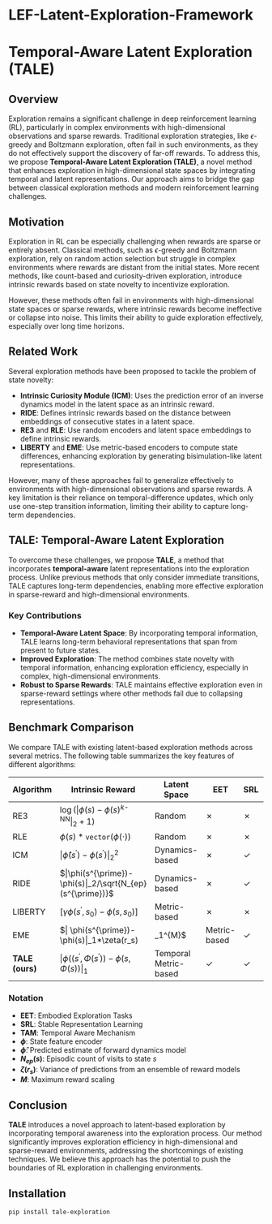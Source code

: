 # LEF-Latent-Exploration-Framework

# Temporal-Aware Latent Exploration (TALE)

## Overview

Exploration remains a significant challenge in deep reinforcement learning (RL), particularly in complex environments with high-dimensional observations and sparse rewards. Traditional exploration strategies, like $\epsilon$-greedy and Boltzmann exploration, often fail in such environments, as they do not effectively support the discovery of far-off rewards. To address this, we propose **Temporal-Aware Latent Exploration (TALE)**, a novel method that enhances exploration in high-dimensional state spaces by integrating temporal and latent representations. Our approach aims to bridge the gap between classical exploration methods and modern reinforcement learning challenges.

## Motivation

Exploration in RL can be especially challenging when rewards are sparse or entirely absent. Classical methods, such as $\epsilon$-greedy and Boltzmann exploration, rely on random action selection but struggle in complex environments where rewards are distant from the initial states. More recent methods, like count-based and curiosity-driven exploration, introduce intrinsic rewards based on state novelty to incentivize exploration.

However, these methods often fail in environments with high-dimensional state spaces or sparse rewards, where intrinsic rewards become ineffective or collapse into noise. This limits their ability to guide exploration effectively, especially over long time horizons. 

## Related Work

Several exploration methods have been proposed to tackle the problem of state novelty:

- **Intrinsic Curiosity Module (ICM)**: Uses the prediction error of an inverse dynamics model in the latent space as an intrinsic reward.
- **RIDE**: Defines intrinsic rewards based on the distance between embeddings of consecutive states in a latent space.
- **RE3** and **RLE**: Use random encoders and latent space embeddings to define intrinsic rewards.
- **LIBERTY** and **EME**: Use metric-based encoders to compute state differences, enhancing exploration by generating bisimulation-like latent representations.

However, many of these approaches fail to generalize effectively to environments with high-dimensional observations and sparse rewards. A key limitation is their reliance on temporal-difference updates, which only use one-step transition information, limiting their ability to capture long-term dependencies.

## TALE: Temporal-Aware Latent Exploration

To overcome these challenges, we propose **TALE**, a method that incorporates **temporal-aware** latent representations into the exploration process. Unlike previous methods that only consider immediate transitions, TALE captures long-term dependencies, enabling more effective exploration in sparse-reward and high-dimensional environments.

### Key Contributions

- **Temporal-Aware Latent Space**: By incorporating temporal information, TALE learns long-term behavioral representations that span from present to future states.
- **Improved Exploration**: The method combines state novelty with temporal information, enhancing exploration efficiency, especially in complex, high-dimensional environments.
- **Robust to Sparse Rewards**: TALE maintains effective exploration even in sparse-reward settings where other methods fail due to collapsing representations.

## Benchmark Comparison

We compare TALE with existing latent-based exploration methods across several metrics. The following table summarizes the key features of different algorithms:

| Algorithm       | Intrinsic Reward                                      | Latent Space   | EET | SRL | TAM |
|-----------------|-------------------------------------------------------|----------------|-----|-----|-----|
| RE3             | $\log(\|\phi(s) - \phi(s)^{k\text{-NN}}\|_2 + 1)$     | Random         | ✗   | ✗   | ✗   |
| RLE             | $\phi(s)*\texttt{vector}(\phi(\cdot))$                | Random         | ✗   | ✗   | ✗   |
| ICM             | $\| \hat{\phi}(s^{\prime}) - \phi(s^{\prime}) \|_2^2$ | Dynamics-based | ✗   | ✓   | ✗   |
| RIDE            | $\|\phi(s^{\prime})-\phi(s)\|_2/\sqrt{N_{ep}(s^{\prime})}$ | Dynamics-based | ✗   | ✓   | ✗   |
| LIBERTY         | $[\gamma \phi(s^{\prime},s_0) - \phi(s,s_0)]$        | Metric-based   | ✗   | ✗   | ✗   |
| EME             | $\| \phi(s^{\prime})-\phi(s)\|_1*\zeta(r_s)|_1^{M}$  | Metric-based   | ✓   | ✗   | ✗   |
| **TALE (ours)** | $\| \phi((s^{\prime},\Phi(s^{\prime}))-\phi(s,\Phi(s))\|_1$ | Temporal Metric-based | ✓   | ✓   | ✓   |

### Notation

- **EET**: Embodied Exploration Tasks
- **SRL**: Stable Representation Learning
- **TAM**: Temporal Aware Mechanism
- **$\phi$**: State feature encoder
- **$\hat{\phi}$**: Predicted estimate of forward dynamics model
- **$N_{ep}(s)$**: Episodic count of visits to state $s$
- **$\zeta(r_s)$**: Variance of predictions from an ensemble of reward models
- **$M$**: Maximum reward scaling

## Conclusion

**TALE** introduces a novel approach to latent-based exploration by incorporating temporal awareness into the exploration process. Our method significantly improves exploration efficiency in high-dimensional and sparse-reward environments, addressing the shortcomings of existing techniques. We believe this approach has the potential to push the boundaries of RL exploration in challenging environments.

## Installation

```bash
pip install tale-exploration
